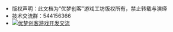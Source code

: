 - 版权声明：此文档为“优梦创客”游戏工坊版权所有，禁止转载与演绎
- 技术交流群：544156366
- <a target="_blank" href="https://qm.qq.com/cgi-bin/qm/qr?k=FZAU8HuSnuA7VOVyqqBB_RuS1chne49e&jump_from=webapi"><img border="0" src="//pub.idqqimg.com/wpa/images/group.png" alt="优梦创客游戏开发交流" title="优梦创客游戏开发交流"></a>

